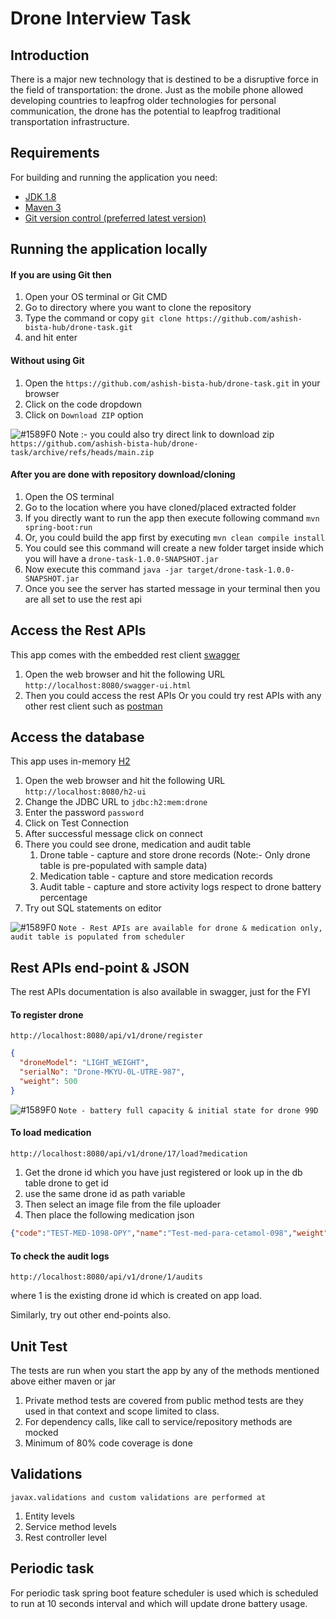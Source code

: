 # Drone Interview Task

## Introduction
There is a major new technology that is destined to be a disruptive force in the field of transportation: the
drone. Just as the mobile phone allowed developing countries to leapfrog older technologies for personal
communication, the drone has the potential to leapfrog traditional transportation infrastructure.
## Requirements

For building and running the application you need:

- [JDK 1.8](http://www.oracle.com/technetwork/java/javase/downloads/jdk8-downloads-2133151.html)
- [Maven 3](https://maven.apache.org)
- [Git version control (preferred latest version)](https://git-scm.com/downloads) 
## Running the application locally
#### If you are using Git then 
1. Open your OS terminal or Git CMD
2. Go to directory where you want to clone the repository
3. Type the command or copy ```git clone https://github.com/ashish-bista-hub/drone-task.git```
4. and hit enter

#### Without using Git
1. Open the ```https://github.com/ashish-bista-hub/drone-task.git``` in your browser
2. Click on the code dropdown
3. Click on ```Download ZIP``` option

![#1589F0](https://via.placeholder.com/15/1589F0/1589F0.png) Note :- you could also try direct link to download zip ```https://github.com/ashish-bista-hub/drone-task/archive/refs/heads/main.zip```

#### After you are done with repository download/cloning
1. Open the OS terminal
2. Go to the location where you have cloned/placed extracted folder
3. If you directly want to run the app then execute following command
```mvn spring-boot:run```
4. Or, you could build the app first by executing ```mvn clean compile install```
5. You could see this command will create a new folder target inside which you will have a ```drone-task-1.0.0-SNAPSHOT.jar```
6. Now execute this command ```java -jar target/drone-task-1.0.0-SNAPSHOT.jar```
7. Once you see the server has started message in your terminal then you are all set to use the rest api

## Access the Rest APIs
This app comes with the embedded rest client [swagger](https://swagger.io/)
1. Open the web browser and hit the following URL ```http://localhost:8080/swagger-ui.html```
2. Then you could access the rest APIs
Or you could try rest APIs with any other rest client such as [postman](https://www.postman.com/downloads/)

## Access the database
This app uses in-memory [H2](http://www.h2database.com/html/main.html) 
1. Open the web browser and hit the following URL ```http://localhost:8080/h2-ui```
2. Change the JDBC URL to ```jdbc:h2:mem:drone```
3. Enter the password ```password```
4. Click on Test Connection
5. After successful message click on connect
6. There you could see drone, medication and audit table
   1. Drone table - capture and store drone records (Note:- Only drone table is pre-populated with sample data)
   2. Medication table - capture and store medication records
   3. Audit table - capture and store activity logs respect to drone battery percentage
4. Try out SQL statements on editor

![#1589F0](https://via.placeholder.com/15/1589F0/1589F0.png) `Note - Rest APIs are available for drone & medication only, audit table is populated from scheduler`

## Rest APIs end-point & JSON
The rest APIs documentation is also available in swagger, just for the FYI
#### To register drone
```http://localhost:8080/api/v1/drone/register```
```json
{
  "droneModel": "LIGHT_WEIGHT",
  "serialNo": "Drone-MKYU-0L-UTRE-987",
  "weight": 500
}
```
![#1589F0](https://via.placeholder.com/15/1589F0/1589F0.png) `Note - battery full capacity & initial state for drone 99D`
#### To load medication
```http://localhost:8080/api/v1/drone/17/load?medication```
1. Get the drone id which you have just registered or look up in the db table drone to get id
2. use the same drone id as path variable
3. Then select an image file from the file uploader
4. Then place the following medication json
```json
{"code":"TEST-MED-1098-OPY","name":"Test-med-para-cetamol-098","weight":200}
```
#### To check the audit logs
```http://localhost:8080/api/v1/drone/1/audits```

where 1 is the existing drone id which is created on app load.

Similarly, try out other end-points also.

## Unit Test
The tests are run when you start the app by any of the methods mentioned above either maven or jar
1. Private method tests are covered from public method tests are they used in that context and scope limited to class.
2. For dependency calls, like call to service/repository methods are mocked
3. Minimum of 80% code coverage is done

## Validations
```javax.validations and custom validations are performed at```
1. Entity levels
2. Service method levels
3. Rest controller level

## Periodic task
For periodic task spring boot feature scheduler is used which is scheduled to run at 10 seconds interval and which will update drone battery usage.
